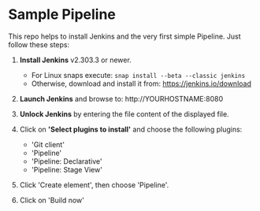 Sample Pipeline
===============

This repo helps to install Jenkins and the very first simple Pipeline. Just follow these steps:

1. **Install Jenkins** v2.303.3 or newer.
   - For Linux snaps execute: `snap install --beta --classic jenkins`
   - Otherwise, download and install it from: https://jenkins.io/download
2. **Launch Jenkins** and browse to: http://YOURHOSTNAME:8080
3. **Unlock Jenkins** by entering the file content of the displayed file.
4. Click on **'Select plugins to install'** and choose the following plugins:
   - 'Git client'
   - 'Pipeline'
   - 'Pipeline: Declarative'
   - 'Pipeline: Stage View'

5. Click 'Create element', then choose 'Pipeline'.
6. Click on 'Build now'
